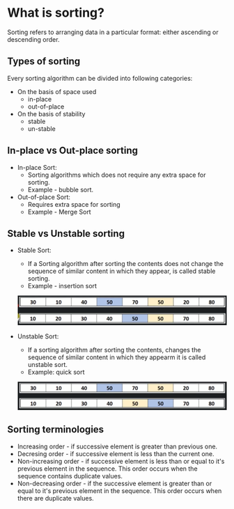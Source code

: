 # What is sorting?

Sorting refers to arranging data in a particular format: either ascending or descending order.

## Types of sorting

Every sorting algorithm can be divided into following categories:

- On the basis of space used
    - in-place
    - out-of-place
- On the basis of stability
    - stable
    - un-stable

## In-place vs Out-place sorting

- In-place Sort:
    - Sorting algorithms which does not require any extra space for sorting.
    - Example - bubble sort.
- Out-of-place Sort:
    - Requires extra space for sorting
    - Example - Merge Sort

## Stable vs Unstable sorting

- Stable Sort:
    - If a Sorting algorithm after sorting the contents does not change the sequence of similar content in which they appear, is called stable sorting.
    - Example - insertion sort

    ![](../../images/2019-07-22-13-17-31.png)

- Unstable Sort:
    - If a sorting algorithm after sorting the contents, changes the sequence of similar content in which they appearm it is called unstable sort.
    - Example: quick sort

    ![](../../images/2019-07-22-13-18-37.png)

## Sorting terminologies

- Increasing order - if successive element is greater than previous one.
- Decresing order - if successive element is less than the current one.
- Non-increasing order - if successive element is less than or equal to it's previous element in the sequence. This order occurs when the sequence contains duplicate values.
- Non-decreasing order - if the successive element is greater than or equal to it's previous element in the sequence. This order occurs when there are duplicate values.